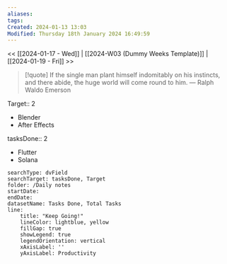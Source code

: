 ```yaml
---
aliases: 
tags: 
Created: 2024-01-13 13:03
Modified: Thursday 18th January 2024 16:49:59
---
```


<< [[2024-01-17 - Wed]] | [[2024-W03 (Dummy Weeks Template)]] | [[2024-01-19 - Fri]] >>

> [!quote] If the single man plant himself indomitably on his instincts, and there abide, the huge world will come round to him.
> — Ralph Waldo Emerson


Target:: 2
- Blender
- After Effects

tasksDone:: 2
- Flutter
- Solana


```tracker
searchType: dvField
searchTarget: tasksDone, Target
folder: /Daily notes 
startDate:
endDate:
datasetName: Tasks Done, Total Tasks
line:
    title: "Keep Going!"
    lineColor: lightblue, yellow
    fillGap: true
    showLegend: true
    legendOrientation: vertical
    xAxisLabel: ''
    yAxisLabel: Productivity
```
